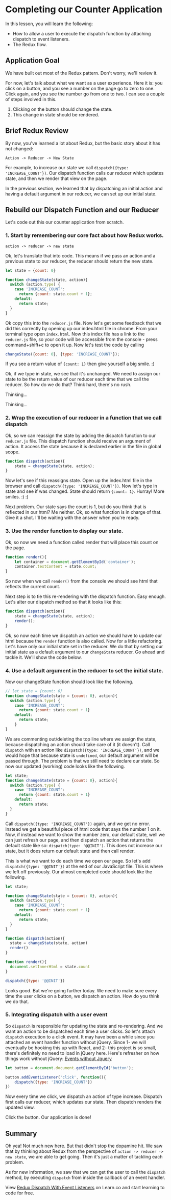 Completing our Counter Application
==============

In this lesson, you will learn the following:

* How to allow a user to execute the dispatch function by attaching dispatch to event listeners.
* The Redux flow.

## Application Goal

We have built out most of the Redux pattern. Don't worry, we'll review it.

For now, let's talk about what we want as a user experience. Here it is: you click on a button, and you see a number on the page go to zero to one. Click again, and you see the number go from one to two. I can see a couple of steps involved in this.

1. Clicking on the button should change the state.
2. This change in state should be rendered.

## Brief Redux Review

By now, you've learned a lot about Redux, but the basic story about it has not changed:

`Action -> Reducer -> New State`

For example, to increase our state we call `dispatch({type: 'INCREASE_COUNT'})`. Our dispatch function calls our reducer which updates state, and then we render that view on the page.

In the previous section, we learned that by dispatching an initial action and having a default argument in our reducer, we can set up our initial state.

## Rebuild our Dispatch Function and our Reducer
Let's code out this our counter application from scratch.


### 1. Start by remembering our core fact about how Redux works.

`action -> reducer -> new state`

Ok, let's translate that into code. This means if we pass an action and a previous state to our reducer, the reducer should return the new state.

```javascript
let state = {count: 0}

function changeState(state, action){
  switch (action.type) {
    case 'INCREASE_COUNT':
      return {count: state.count + 1};
    default:
      return state;
  }
}
```

Ok copy this into the `reducer.js` file. Now let's get some feedback that we did this correctly by opening up our index.html file in chrome. From your terminal type open `index.html`. Now this index file has a link to the `reducer.js` file, so your code will be accessible from the console - press command+shift+c to open it up. Now let's test the code by calling

```javascript
changeState({count: 0}, {type: 'INCREASE_COUNT'});
```

If you see a return value of `{count: 1}` then give yourself a big smile. :)

Ok, if we type in state, we see that it's unchanged. We need to assign our state to be the return value of our reducer each time that we call the reducer. So how do we do that? Think hard, there's no rush.

Thinking...

Thinking...

### 2. Wrap the execution of our reducer in a function that we call dispatch

Ok, so we can reassign the state by adding the dispatch function to our `reducer.js` file. This dispatch function should receive an argument of action. It access the state because it is declared earlier in the file in global scope.

```javascript
function dispatch(action){
	state = changeState(state, action);
}
```

 Now let's see if this reassigns state. Open up the index.html file in the browser and call `dispatch({type: 'INCREASE_COUNT'})`. Now let's type in state and see if was changed. State should return `{count: 1}`. Hurray! More smiles. :) :)

Next problem. Our state says the count is 1, but do you think that is reflected in our html? Me neither. Ok, so what function is in charge of that. Give it a shot. I'll be waiting with the answer when you're ready.

### 3. Use the render function to display our state.

Ok, so now we need a function called render that will place this count on the page.

```javascript
function render(){
	let container = document.getElementById('container');
	container.textContent = state.count;
}
```
So now when we call `render()` from the console we should see html that reflects the current count.

Next step is to tie this re-rendering with the dispatch function. Easy enough. Let's alter our dispatch method so that it looks like this:

```javascript
function dispatch(action){
	state = changeState(state, action);
	render();
}
```
Ok, so now each time we dispatch an action we should have to update our html because the `render` function is also called. Now for a little refactoring. Let's have only our initial state set in the reducer. We do that by setting our initial state as a default argument to our `changeState` reducer. Go ahead and tackle it. We'll show the code below.

### 4. Use a default argument in the reducer to set the initial state.

Now our changeState function should look like the following.

```javascript
// let state = {count: 0}
function changeState(state = {count: 0}, action){
  switch (action.type) {
    case 'INCREASE_COUNT':
      return {count: state.count + 1}
    default:
      return state;
	}
}
```

We are commenting out/deleting the top line where we assign the state, because dispatching an action should take care of it (it doesn't). Call `dispatch` with an action like `dispatch({type: 'INCREASE_COUNT'})`, and we would hope that because state is `undefined`, our default argument will be passed through. The problem is that we still need to declare our state. So now our updated (working) code looks like the following.

```javascript
let state;
function changeState(state = {count: 0}, action){
  switch (action.type) {
    case 'INCREASE_COUNT':
      return {count: state.count + 1}
    default:
      return state;
  }
}
```

Call `dispatch({type: 'INCREASE_COUNT'})` again, and we get no error.  Instead we get a beautiful piece of html code that says the number 1 on it. Now, if instead we want to show the number zero, our default state, well we can just refresh our page, and then dispatch an action that returns the default state like so: `dispatch(type: '@@INIT')`. This does not increase our state, but it does return our default state and then call render.

This is what we want to do each time we open our page. So let's add `dispatch({type: '@@INIT'})` at the end of our JavaScript file. This is where we left off previously. Our almost completed code should look like the following.

```javascript
let state;

function changeState(state = {count: 0}, action){
  switch (action.type) {
    case 'INCREASE_COUNT':
      return {count: state.count + 1}
    default:
      return state;
  }
}

function dispatch(action){
  state = changeState(state, action)
  render()
}

function render(){
  document.setInnerHtml = state.count
}

dispatch({type: '@@INIT'})
```

Looks good. But we're going further today. We need to make sure every time the user clicks on a button, we dispatch an action. How do you think we do that.

### 5. Integrating dispatch with a user event

So `dispatch` is responsible for updating the state and re-rendering. And we want an action to be dispatched each time a user clicks. So let's attach `dispatch` execution to a click event. It may have been a while since you attached an event handler function without jQuery.  Since 1- we will eventually be hooking this up with React, and 2- this project is so small, there's definitely no need to load in jQuery here. Here's refresher on how things work without jQuery: [Events without Jquery](http://blog.garstasio.com/you-dont-need-jquery/events/)

```javascript
let button = document.document.getElementById('button');

button.addEventListener('click', function(){
	dispatch({type: 'INCREASE_COUNT'})
})
```

Now every time we click, we dispatch an action of type increase. Dispatch first calls our reducer, which updates our state. Then dispatch renders the updated view.

Click the button. Our application is done!

## Summary

Oh yea! Not much new here. But that didn't stop the dopamine hit. We saw that by thinking about Redux from the perspective of `action -> reducer -> new state`, we are able to get going. Then it's just a matter of tackling each problem.

As for new information, we saw that we can get the user to call the `dispatch` method, by executing `dispatch` from inside the callback of an event handler.

<p class='util--hide'>View <a href='https://learn.co/lessons/redux-dispatch-with-event-listeners'>Redux Dispatch With Event Listeners</a> on Learn.co and start learning to code for free.</p>

